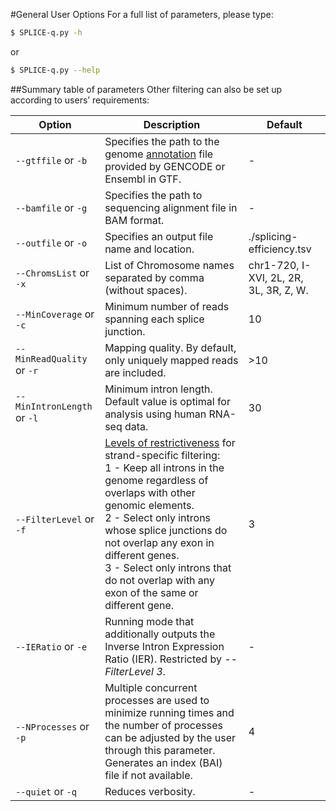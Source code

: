 #General User Options
For a full list of parameters, please type:
```bash
$ SPLICE-q.py -h
```
or
```bash
$ SPLICE-q.py --help
```

##Summary table of parameters
Other filtering can also be set up according to users’ requirements:

| Option                         | Description | Default                 |
|--------------------------------|-------------|-------------------------|
| `--gtffile` or `-b`            | Specifies the path to the genome [annotation](https://github.com/vrmelo/SPLICE-q/wiki/Annotation-Files) file provided by GENCODE or Ensembl in GTF.          | -                       |
| `--bamfile` or `-g`            | Specifies the path to sequencing alignment file in BAM format.            | -                       |
| `--outfile`  or `-o`           | Specifies an output file name and location.            | ./splicing-efficiency.tsv |
| `--ChromsList` or `-x`              | List of Chromosome names separated by comma (without spaces).             | chr1-720, I-XVI, 2L, 2R, 3L, 3R, Z, W.                       | 
| `--MinCoverage` or `-c`        | Minimum number of reads spanning each splice junction.              | 10                      |
| `--MinReadQuality` or `-r`     | Mapping quality. By default, only uniquely mapped reads are included.            | >10                     |
| `--MinIntronLength` or `-l`    | Minimum intron length. Default value is optimal for analysis using human RNA-seq data.             | 30                      |
| `--FilterLevel` or `-f`        | [Levels of restrictiveness](https://github.com/vrmelo/SPLICE-q/wiki/Overlap-of-genomic-elements) for strand-specific filtering: <br />1 - Keep all introns in the genome regardless of overlaps with other genomic elements. <br /> 2 - Select only introns whose splice junctions do not overlap any exon in different genes. <br /> 3 -	Select only introns that do not overlap with any exon of the same or different gene.             | 3                       |
| `--IERatio` or `-e`           | Running mode that additionally outputs the Inverse Intron Expression Ratio (IER). Restricted by _--FilterLevel 3_.             | -                       |
| `--NProcesses` or `-p`         | Multiple concurrent processes are used to minimize running times and the number of processes can be adjusted by the user through this parameter. Generates an index (BAI) file if not available.            | 4                       |
| `--quiet` or `-q`              | Reduces verbosity.             | -                       |
